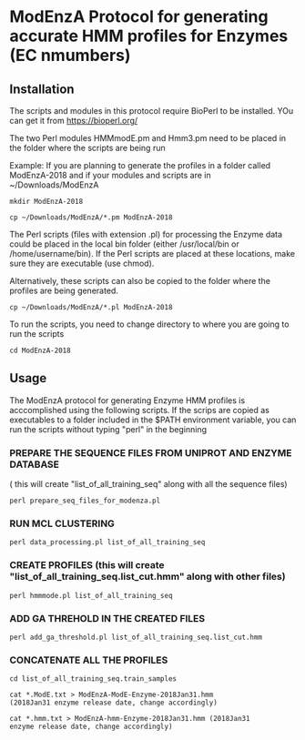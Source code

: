 # ModEnzA Protocol for generating accurate HMM profiles for Enzymes (EC nmumbers)

## Installation

The scripts and modules in this protocol require BioPerl to be installed. YOu can get it from https://bioperl.org/

The two Perl modules HMMmodE.pm and Hmm3.pm need to be placed in the folder where the scripts are being run

Example: If you are planning to generate the profiles in a folder called ModEnzA-2018 and if your modules and scripts are in ~/Downloads/ModEnzA

<code>mkdir ModEnzA-2018 </code>

<code>cp ~/Downloads/ModEnzA/*.pm ModEnzA-2018 </code>

The Perl scripts (files with extension .pl) for processing the Enzyme data could be placed in the local bin folder (either /usr/local/bin or /home/username/bin). If the Perl scripts are placed at these locations, make sure they are executable (use chmod).

Alternatively, these scripts can also be copied to the folder where the profiles are being generated.

<code>cp ~/Downloads/ModEnzA/*.pl ModEnzA-2018 </code>

To run the scripts, you need to change directory to where you are going to run the scripts

<code>cd ModEnzA-2018 </code>
  
## Usage
The ModEnzA protocol for generating Enzyme HMM profiles is acccomplished using the following scripts. If the scrips are copied as executables to a folder included in the $PATH environment variable, you can run the scripts without typing "perl" in the beginning

### PREPARE THE SEQUENCE FILES FROM UNIPROT AND ENZYME DATABASE 

( this will create "list_of_all_training_seq" along with all the sequence files)

<code>perl prepare_seq_files_for_modenza.pl </code>

### RUN MCL CLUSTERING 
<code>perl data_processing.pl list_of_all_training_seq </code>

### CREATE PROFILES (this will create "list_of_all_training_seq.list_cut.hmm" along with other files) 
<code>perl hmmmode.pl list_of_all_training_seq </code>

### ADD GA THREHOLD IN THE CREATED FILES
<code>perl add_ga_threshold.pl list_of_all_training_seq.list_cut.hmm </code>

### CONCATENATE ALL THE PROFILES
<code>cd list_of_all_training_seq.train_samples </code>

<code>cat *.ModE.txt > ModEnzA-ModE-Enzyme-2018Jan31.hmm (2018Jan31 enzyme release date, change accordingly) </code>

<code>cat *.hmm.txt > ModEnzA-hmm-Enzyme-2018Jan31.hmm (2018Jan31 enzyme release date, change accordingly) </code>
